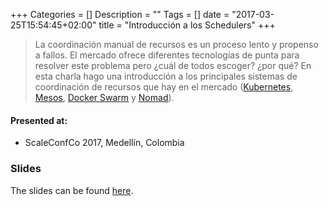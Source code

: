 +++
Categories = []
Description = ""
Tags = []
date = "2017-03-25T15:54:45+02:00"
title = "Introducción a los Schedulers"
+++

> La coordinación manual de recursos es un proceso lento y propenso a fallos.
El mercado ofrece diferentes tecnologías de punta para resolver este problema pero
¿cuál de todos escoger? ¿por qué?
En esta charla hago una introducción a los principales sistemas de coordinación de recursos
que hay en el mercado ([Kubernetes], [Mesos], [Docker Swarm] y [Nomad]).

#### Presented at:

  - ScaleConfCo 2017, Medellín, Colombia

### Slides
The slides can be found [here](https://speakerdeck.com/mongrelion/introduccion-a-los-schedulers-scaleconfco-2017).

[Kubernetes]: https://kubernetes.io
[Mesos]: https://mesos.apache.org
[Docker Swarm]: https://docs.docker.com/engine/swarm/
[Nomad]: https://nomadproject.io
